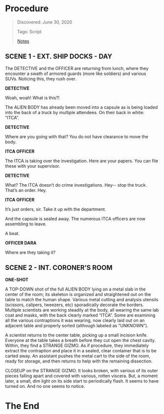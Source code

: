 # Procedure
> Discovered: June 30, 2020
>
> Tags: Script
>
> [Notes](./notes.md)

## SCENE 1 - EXT. SHIP DOCKS - DAY

The DETECTIVE and the OFFICER are returning from lunch, where they encounter a swath of armored guards (more like soldiers) and various SUVs. Noticing this, they rush over.

**DETECTIVE**

Woah, woah! What is this?!

The ALIEN BODY has already been moved into a capsule as is being loaded into the back of a truck by multiple attendees. On their back in white: “ITCA”.

**DETECTIVE**

Where are you going with that? You do not have clearance to move the body.

**ITCA OFFICER**

The ITCA is taking over the investigation. Here are your papers. You can file these with your supervisor.

**DETECTIVE**

What? The ITCA doesn’t do crime investigations. Hey-- stop the truck. That’s an order. Hey.

**ITCA OFFICER**

It’s just orders, sir. Take it up with the department.

And the capsule is sealed away. The numerous ITCA officers are now assembling to leave.

A beat.

**OFFICER DARA**

Where are they taking it?

## SCENE 2 - INT. CORONER’S ROOM

**ONE-SHOT**

A TOP-DOWN shot of the full ALIEN BODY lying on a metal slab in the center of the room; its skeleton is organized and straightened out on the table to match the human shape. Various metal cutting and analysis utensils (scissors, calipers, tweezers, etc) sporadically decorate the borders. Multiple scientists are working steadily at the body, all wearing the same lab coat and masks, with the back clearly marked “ITCA”. Some are examining all the various contraptions it was wearing, now clearly laid out on an adjacent table and properly sorted (although labeled as “UNKNOWN”).

A scientist returns to the center table, picking up a small incision knife. Everyone at the table takes a breath before they cut open the chest cavity. Within, they find a STRANGE GIZMO. As if procedure, they immediately extract the contraption and place it in a sealed, clear container that is to be carted away. An assistant pushes the metal cart to the side of the room, ready for storage, and then returns to help with the remaining dissection.

CLOSEUP on the STRANGE GIZMO. It looks broken, with various of its outer pieces falling apart and covered with various, rotten viscera. But, a moment later, a small, dim light on its side start to periodically flash. It seems to have turned on. And no one seems to notice.

# The End
